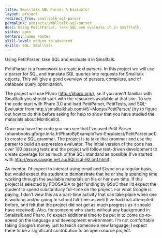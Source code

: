 ```yaml
---
title: Smalltalk SQL Parser & Evaluator
layout: project
redirect_from: smalltalk-sql-parser
permalink: projects/smalltalk-sql-parser
desc: Using PetitParser, take SQL and evaluate it in Smalltalk.
status: open
mentors: James Foster
skill-level: medium to advanced
skills: SQL, Smalltalk
---
```

Using PetitParser, take SQL and evaluate it in Smalltalk.

PetitParser is a framework to create text parsers. In this project we will use
a parser for SQL and translate SQL queries into requests for Smalltalk objects.
This will give a good overview of parsers, compilers, and of database query
optimization.

The project will use Pharo (http://pharo.org/), so if you aren't familiar with
Smalltalk you should start with the resources available at that site. To see the
code start with Pharo 3.0 and load PetitParser, PetitTests, and SQL-Evaluator from 
http://smalltalkhub.com/#!/~Moose/PetitParser/ (try to figure out how to do this
before asking for help to show that you have studied the materials about 
Monticello).

Once you have the code you can see that I’ve used Petit Parser 
(pharobooks.gforge.inria.fr/PharoByExampleTwo-Eng/latest/PetitParser.pdf) 
to create a SQL grammar. The project is to take that grammar and use the parser 
to build an expression evaluator. The initial version of the code has over 100
passing tests and the project will follow test-driven development to create 
coverage for as much of the SQL standard as possible (I’ve started with 
http://www.savage.net.au/SQL/sql-92.bnf.html). 

As mentor, I’d expect to interact using email and Skype on a regular basis, but would 
expect the student to demonstrate that he or she is spending time working through 
the available materials on his or her own time. If this project is selected by 
FOOSASIA to get funding by GSoC then I’d expect the student to spend substantially 
full-time on the project. For what Google is paying, I don’t view this as a 
part-time activity that can take place when one is working and/or going to school 
full-time as well (I’ve had that attempted before, and felt that the project did 
not get as much progress as it should have received). Also, for someone who starts 
without any background in Smalltalk and Pharo, I’d expect additional time to be 
put in to come up-to-speed on the language and development environment. I’m not 
comfortable taking Google’s money just to teach someone a new language; I expect 
there to be a significant contribution to an open source project.